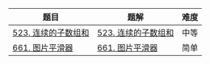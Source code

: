 | 题目                                                         | 题解 | 难度 |
| ------------------------------------------------------------ | ---- | ---- |
| [523. 连续的子数组和](https://leetcode-cn.com/problems/continuous-subarray-sum/) |  [523. 连续的子数组和](https://github.com/ZonzeeLi/LeetCode/blob/master/index/521-530/523.%20%E8%BF%9E%E7%BB%AD%E7%9A%84%E5%AD%90%E6%95%B0%E7%BB%84%E5%92%8C.md)    | 中等 |
| [661. 图片平滑器](https://leetcode-cn.com/problems/image-smoother/) |  [661. 图片平滑器](https://github.com/ZonzeeLi/LeetCode/blob/master/index/661-670/661.%20%E5%9B%BE%E7%89%87%E5%B9%B3%E6%BB%91%E5%99%A8.md)    | 简单 |

